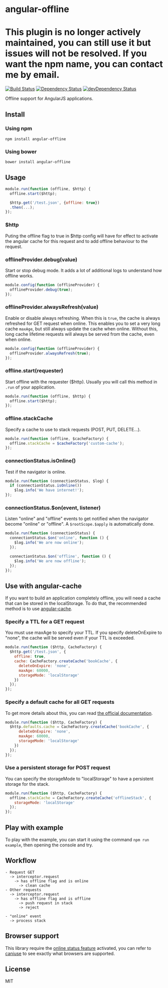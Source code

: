 # angular-offline

# This plugin is no longer actively maintained, you can still use it but issues will not be resolved. If you want the npm name, you can contact me by email.

[![Build Status](https://travis-ci.org/incuna/angular-offline.svg?branch=master)](https://travis-ci.org/incuna/angular-offline)
[![Dependency Status](https://david-dm.org/incuna/angular-offline.svg?theme=shields.io)](https://david-dm.org/incuna/angular-offline)
[![devDependency Status](https://david-dm.org/incuna/angular-offline/dev-status.svg?theme=shields.io)](https://david-dm.org/incuna/angular-offline#info=devDependencies)

Offline support for AngularJS applications.

## Install

### Using npm

```
npm install angular-offline
```

### Using bower

```
bower install angular-offline
```

## Usage

```js
module.run(function (offline, $http) {
  offline.start($http);

  $http.get('/test.json', {offline: true})
  .then(...);
});
```

### $http

Puting the offline flag to true in $http config will have for effect to activate the angular cache for this request and to add offline behaviour to the request.

### offlineProvider.debug(value)

Start or stop debug mode. It adds a lot of additional logs to understand how offline works.

```js
module.config(function (offlineProvider) {
  offlineProvider.debug(true);
});
```

### offlineProvider.alwaysRefresh(value)

Enable or disable always refreshing. When this is `true`, the cache is always refreshed for GET request when online. This enables you to set a very long cache `maxAge`, but still always update the cache when online. Without this, long cache lifetime requests will always be served from the cache, even when online.

```js
module.config(function (offlineProvider) {
  offlineProvider.alwaysRefresh(true);
});
```

### offline.start(requester)

Start offline with the requester ($http). Usually you will call this method in `.run` of your application.

```js
module.run(function (offline, $http) {
  offline.start($http);
});
```

### offline.stackCache

Specify a cache to use to stack requests (POST, PUT, DELETE...).

```js
module.run(function (offline, $cacheFactory) {
  offline.stackCache = $cacheFactory('custom-cache');
});
```

### connectionStatus.isOnline()

Test if the navigator is online.

```js
module.run(function (connectionStatus, $log) {
  if (connectionStatus.isOnline())
    $log.info('We have internet!');
});
```

### connectionStatus.$on(event, listener)

Listen "online" and "offline" events to get notified when the navigator become "online" or "offline". A `$rootScope.$apply` is automatically done.

```js
module.run(function (connectionStatus) {
  connectionStatus.$on('online', function () {
    $log.info('We are now online');
  });

  connectionStatus.$on('offline', function () {
    $log.info('We are now offline');
  });
});
```

## Use with angular-cache

If you want to build an application completely offline, you will need a cache that can be stored in the localStorage. To do that, the recommended method is to use [angular-cache](https://github.com/jmdobry/angular-cache).

### Specify a TTL for a GET request

You must use maxAge to specify your TTL.
If you specify deleteOnExpire to "none", the cache will be served even if your TTL is exceeded.

```js
module.run(function ($http, CacheFactory) {
  $http.get('/test.json', {
    offline: true,
    cache: CacheFactory.createCache('bookCache', {
      deleteOnExpire: 'none',
      maxAge: 60000,
      storageMode: 'localStorage'
    })
  });
});
```

### Specify a default cache for all GET requests

To get more details about this, you can read [the official documentation](https://docs.angularjs.org/api/ng/service/$http#caching).

```js
module.run(function ($http, CacheFactory) {
  $http.defaults.cache = CacheFactory.createCache('bookCache', {
      deleteOnExpire: 'none',
      maxAge: 60000,
      storageMode: 'localStorage'
    })
  });
});
```

### Use a persistent storage for POST request

You can specify the storageMode to "localStorage" to have a persistent storage for the stack.

```js
module.run(function ($http, CacheFactory) {
  offline.stackCache = CacheFactory.createCache('offlineStack', {
    storageMode: 'localStorage'
  });
});
```

## Play with example

To play with the example, you can start it using the command `npm run example`, then opening the console and try.

## Workflow

```
- Request GET
  -> interceptor.request
    -> has offline flag and is online
      -> clean cache
- Other requests
  -> interceptor.request
    -> has offline flag and is offline
      -> push request in stack
      -> reject

- "online" event
  -> process stack
```

## Browser support

This library require the [online status feature](https://developer.mozilla.org/en-US/docs/Web/API/NavigatorOnLine/onLine) activated, you can refer to [caniuse](http://caniuse.com/#feat=online-status) to see exactly what browsers are supported.

## License

MIT
